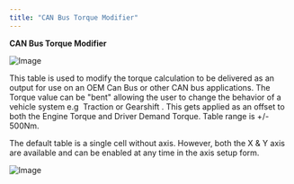 ```yaml
---
title: "CAN Bus Torque Modifier"
---
```


**CAN Bus Torque Modifier**  


![Image](</lib/Torque man 7.jpg>)&nbsp;


This table is used to modify the torque calculation to be delivered as an output for use on an OEM Can Bus or other CAN bus applications. The Torque value can be "bent" allowing the user to change the behavior of a vehicle system e.g&nbsp; Traction or Gearshift . This gets applied as an offset to both the Engine Torque and Driver Demand Torque. Table range is +/- 500Nm.


The default table is a single cell without axis. However, both the X \& Y axis are available and can be enabled at any time in the axis setup form.&nbsp;


![Image](</lib/Torque man 8.jpg>)

